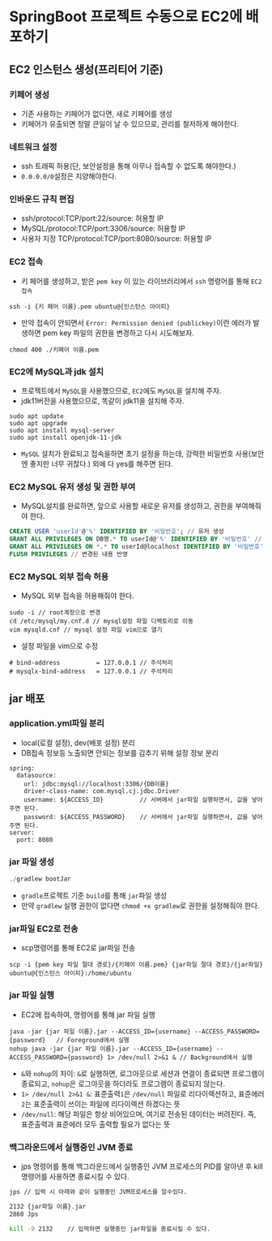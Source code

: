 # SpringBoot 프로젝트 수동으로 EC2에 배포하기

## EC2 인스턴스 생성(프리티어 기준)

### 키페어 생성

- 기존 사용하는 키페어가 없다면, 새로 키페어를 생성
- 키페어가 유출되면 정말 큰일이 날 수 있으므로, 관리를 철저하게 해야한다.

### 네트워크 설정

- ssh 트래픽 허용(단, 보안설정을 통해 아무나 접속할 수 없도록 해야한다.)
- `0.0.0.0/0`설정은 지양해야한다.

### 인바운드 규칙 편집

- ssh/protocol:TCP/port:22/source: 허용할 IP
- MySQL/protocol:TCP/port:3306/source: 허용할 IP
- 사용자 지정 TCP/protocol:TCP/port:8080/source: 허용할 IP

### EC2 접속

- 키 페어를 생성하고, 받은 `pem key` 이 있는 라이브러리에서 `ssh` 명령어를 통해 `EC2 접속`

```
ssh -i {키 페어 이름}.pem ubuntu@{인스턴스 아이피}
```

- 만약 접속이 안되면서 `Error: Permission denied (publickey)`이런 에러가 발생하면 pem key 파일의 권한을 변경하고 다시 시도해보자.

```
chmod 400 ./키페어 이름.pem
```

### EC2에 MySQL과 jdk 설치

- 프로젝트에서 `MySQL`을 사용했으므로, `EC2`에도 `MySQL`을 설치해 주자.
- jdk11버전을 사용했으므로, 똑같이 jdk11을 설치해 주자.

```
sudo apt update
sudo apt upgrade
sudo apt install mysql-server
sudo apt install openjdk-11-jdk
```

- `MySQL` 설치가 완료되고 접속을하면 초기 설정을 하는데, 강력한 비밀번호 사용(보안엔 좋지만 너무 귀찮다.) 외에 다 yes를 해주면 된다.

### EC2 MySQL 유저 생성 및 권한 부여

- MySQL설치를 완료하면, 앞으로 사용할 새로운 유저를 생성하고, 권한을 부여해줘야 한다.

```sql
CREATE USER 'userId'@'%' IDENTIFIED BY '비밀번호'; // 유저 생성
GRANT ALL PRIVILEGES ON DB명.* TO userId@'%' IDENTIFIED BY '비밀번호' // 모든 원격지에서 접속 권한 추가
GRANT ALL PRIVILEGES ON *.* TO userId@localhost IDENTIFIED BY '비밀번호' WITH GRANT OPTION // 모든DB, TABLE에 권한 부여
FLUSH PRIVILEGES // 변경된 내용 반영
```

### EC2 MySQL 외부 접속 허용

- MySQL 외부 접속을 허용해줘야 한다.

```
sudo -i // root계정으로 변경
cd /etc/mysql/my.cnf.d // mysql설정 파일 디렉토리로 이동
vim mysqld.cnf // mysql 설정 파일 vim으로 열기
```

- 설정 파일을 vim으로 수정

```
# bind-address          = 127.0.0.1 // 주석처리
# mysqlx-bind-address   = 127.0.0.1 // 주석처리
```

## jar 배포

### application.yml파일 분리

- local(로컬 설정), dev(배포 설정) 분리
- DB접속 정보등 노출되면 안되는 정보를 감추기 위해 설정 정보 분리

```
spring:
  datasource:
    url: jdbc:mysql://localhost:3306/{DB이름}
    driver-class-name: com.mysql.cj.jdbc.Driver
    username: ${ACCESS_ID}			// 서버에서 jar파일 실행하면서, 값을 넣어주면 된다.
    password: ${ACCESS_PASSWORD}	// 서버에서 jar파일 실행하면서, 값을 넣어주면 된다.
server:
  port: 8080
```

### jar 파일 생성

```java
./gradlew bootJar
```
- `gradle`프로젝트 기준 `build`를 통해 `jar`파일 생성
- 만약 `gradlew` 실행 권한이 없다면 `chmod +x gradlew`로 권한을 설정해줘야 한다.

### jar파일 EC2로 전송
- scp명령어를 통해 EC2로 jar파일 전송
```
scp -i {pem key 파일 절대 경로}/{키페어 이름.pem} {jar파일 절대 경로}/{jar파일} ubuntu@{인스턴스 아이피}:/home/ubuntu
```

### jar 파일 실행

- EC2에 접속하여, 명령어를 통해 jar 파일 실행

```
java -jar {jar 파일 이름}.jar --ACCESS_ID={username} --ACCESS_PASSWORD={password}	// Foreground에서 실행
nohup java -jar {jar 파일 이름}.jar --ACCESS_ID={username} --ACCESS_PASSWORD={password} 1> /dev/null 2>&1 & // Background에서 실행
```

- `&`와 `nohup`의 차이: `&`로 실행하면, 로그아웃으로 세션과 연결이 종료되면 프로그램이 종료되고, `nohup`은 로그아웃을 하더라도 프로그램이 종료되지 않는다.
- `1> /dev/null 2>&1 &`: 표준출력`1`은 `/dev/null` 파일로 리다이렉션하고, 표준에러`2`는 표준출력이 쓰이는 파일에 리다이렉션 하겠다는 뜻
- `/dev/null`: 해당 파일은 항상 비어있으며, 여기로 전송된 데이터는 버려진다. 즉, 표준출력과 표준에러 모두 출력할 필요가 없다는 뜻

### 백그라운드에서 실행중인 JVM 종료

- jps 명령어를 통해 백그라운드에서 실행중인 JVM 프로세스의 PID를 알아낸 후 kill 명령어를 사용하면 종료시킬 수 있다.

```bash
jps	// 입력 시 아래와 같이 실행중인 JVM프로세스를 알수있다.

2132 {jar파일 이름}.jar
2860 Jps

kill -9 2132	// 입력하면 실행중인 jar파일을 종료시킬 수 있다.
```
